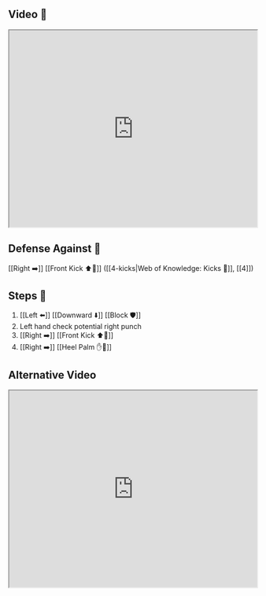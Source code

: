 ## Video 🎥

<iframe src="https://www.youtube.com/embed/ZGfyL70STUs" width="100%" height="400"></iframe>

## Defense Against 🤺

[[Right ➡️]] [[Front Kick ⬆️🦵]] ([[4-kicks|Web of Knowledge: Kicks 🦶]], [[4]])

## Steps 👣

1. [[Left ⬅️]] [[Downward ⬇️]] [[Block 🛡️]]
2. Left hand check potential right punch
3. [[Right ➡️]] [[Front Kick ⬆️🦵]]
4. [[Right ➡️]] [[Heel Palm ✋🌴]]

## Alternative Video

<iframe src="https://www.youtube.com/embed/IXZ6kr4VHQw?start=226&end=241" width="100%" height="400"></iframe>
